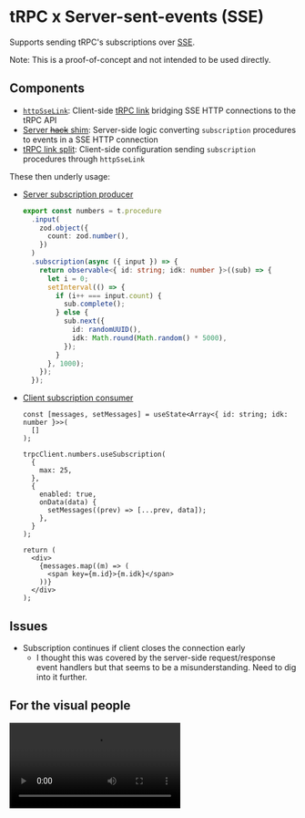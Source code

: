 # tRPC x Server-sent-events (SSE)

Supports sending tRPC's subscriptions over [SSE](https://developer.mozilla.org/en-US/docs/Web/API/Server-sent_events).

Note: This is a proof-of-concept and not intended to be used directly.

## Components

- [`httpSseLink`](src/link.ts): Client-side [tRPC link](https://trpc.io/docs/links) bridging SSE HTTP connections to the tRPC API
- [Server ~~hack~~ shim](example/src/pages/api/trpc/%5Btrpc%5D.ts): Server-side logic converting `subscription` procedures to events in a SSE HTTP connection
- [tRPC link split](example/src/trpc.ts): Client-side configuration sending `subscription` procedures through `httpSseLink`

These then underly usage:

- [Server subscription producer](example/src/server/router/watch.ts)

  ```ts
  export const numbers = t.procedure
    .input(
      zod.object({
        count: zod.number(),
      })
    )
    .subscription(async ({ input }) => {
      return observable<{ id: string; idk: number }>((sub) => {
        let i = 0;
        setInterval(() => {
          if (i++ === input.count) {
            sub.complete();
          } else {
            sub.next({
              id: randomUUID(),
              idk: Math.round(Math.random() * 5000),
            });
          }
        }, 1000);
      });
    });
  ```

- [Client subscription consumer](example/src/pages/index.tsx)

  ```tsx
  const [messages, setMessages] = useState<Array<{ id: string; idk: number }>>(
    []
  );

  trpcClient.numbers.useSubscription(
    {
      max: 25,
    },
    {
      enabled: true,
      onData(data) {
        setMessages((prev) => [...prev, data]);
      },
    }
  );

  return (
    <div>
      {messages.map((m) => (
        <span key={m.id}>{m.idk}</span>
      ))}
    </div>
  );
  ```

## Issues

- Subscription continues if client closes the connection early
  - I thought this was covered by the server-side request/response event handlers but that seems to be a misunderstanding. Need to dig into it further.

## For the visual people

![Video](./docs/recording.mp4)
